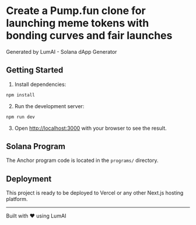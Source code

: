 # Create a Pump.fun clone for launching meme tokens with bonding curves and fair launches

Generated by LumAI - Solana dApp Generator

## Getting Started

1. Install dependencies:
```bash
npm install
```

2. Run the development server:
```bash
npm run dev
```

3. Open [http://localhost:3000](http://localhost:3000) with your browser to see the result.

## Solana Program

The Anchor program code is located in the `programs/` directory.

## Deployment

This project is ready to be deployed to Vercel or any other Next.js hosting platform.

---

Built with ❤️ using LumAI
